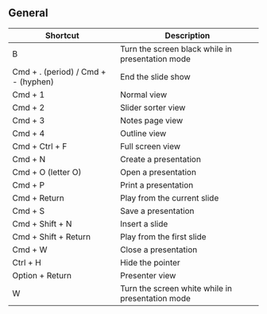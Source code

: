 ## General
Shortcut | Description
------------ | -------------
B | Turn the screen black while in presentation mode | 
Cmd + . (period) / Cmd + - (hyphen) | End the slide show | 
Cmd + 1 | Normal view | 
Cmd + 2 | Slider sorter view | 
Cmd + 3 | Notes page view | 
Cmd + 4 | Outline view | 
Cmd + Ctrl + F | Full screen view | 
Cmd + N | Create a presentation | 
Cmd + O (letter O) | Open a presentation | 
Cmd + P | Print a presentation | 
Cmd + Return | Play from the current slide | 
Cmd + S | Save a presentation | 
Cmd + Shift + N | Insert a slide | 
Cmd + Shift + Return | Play from the first slide | 
Cmd + W | Close a presentation | 
Ctrl + H | Hide the pointer | 
Option + Return | Presenter view | 
W | Turn the screen white while in presentation mode | 
